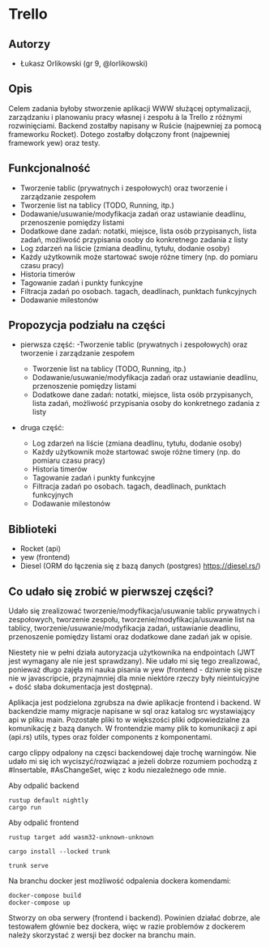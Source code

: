 # Trello

## Autorzy
- Łukasz Orlikowski (gr 9, @lorlikowski)

## Opis
Celem zadania byłoby stworzenie aplikacji WWW służącej optymalizacji, zarządzaniu i planowaniu pracy własnej i zespołu à la Trello z różnymi rozwinięciami. Backend zostałby napisany w Ruście (najpewniej za pomocą frameworku Rocket). Dotego zostałby dołączony front (najpewniej framework yew) oraz testy.
## Funkcjonalność
- Tworzenie tablic (prywatnych i zespołowych) oraz tworzenie i zarządzanie zespołem
- Tworzenie list na tablicy (TODO, Running, itp.)
- Dodawanie/usuwanie/modyfikacja zadań oraz ustawianie deadlinu, przenoszenie pomiędzy listami
- Dodatkowe dane zadań: notatki, miejsce, lista osób przypisanych, lista zadań, możliwość przypisania osoby do konkretnego zadania z listy
- Log zdarzeń na liście (zmiana deadlinu, tytułu, dodanie osoby)
- Każdy użytkownik może startować swoje różne timery (np. do pomiaru czasu pracy)
- Historia timerów
- Tagowanie zadań i punkty funkcyjne
- Filtracja zadań po osobach. tagach, deadlinach, punktach funkcyjnych
- Dodawanie milestonów

## Propozycja podziału na części
- pierwsza część:
  -Tworzenie tablic (prywatnych i zespołowych) oraz tworzenie i zarządzanie zespołem
  - Tworzenie list na tablicy (TODO, Running, itp.)
  - Dodawanie/usuwanie/modyfikacja zadań oraz ustawianie deadlinu, przenoszenie pomiędzy listami
  - Dodatkowe dane zadań: notatki, miejsce, lista osób przypisanych, lista zadań, możliwość przypisania osoby do konkretnego zadania z listy

- druga część:
  - Log zdarzeń na liście (zmiana deadlinu, tytułu, dodanie osoby)
  - Każdy użytkownik może startować swoje różne timery (np. do pomiaru czasu pracy)
  - Historia timerów
  - Tagowanie zadań i punkty funkcyjne
  - Filtracja zadań po osobach. tagach, deadlinach, punktach funkcyjnych
  - Dodawanie milestonów

## Biblioteki
- Rocket (api)
- yew (frontend)
- Diesel (ORM do łączenia się z bazą danych (postgres) https://diesel.rs/)

## Co udało się zrobić w pierwszej części?

Udało się zrealizować tworzenie/modyfikacja/usuwanie tablic prywatnych i zespołowych, tworzenie zespołu, tworzenie/modyfikacja/usuwanie list na tablicy, tworzenie/usuwanie/modyfikacja zadań, ustawianie deadlinu, przenoszenie pomiędzy listami oraz dodatkowe dane zadań jak w opisie.

Niestety nie w pełni działa autoryzacja użytkownika na endpointach (JWT jest wymagany ale nie jest sprawdzany). Nie udało mi się tego zrealizować, ponieważ długo zajęła mi nauka pisania w yew (frontend - dziwnie się pisze nie w javascripcie, przynajmniej dla mnie niektóre rzeczy były nieintuicyjne + dość słaba dokumentacja jest dostępna).

Aplikacja jest podzielona zgrubsza na dwie aplikacje frontend i backend. W backendzie mamy migracje napisane w sql oraz katalog src wystawiający api w pliku main. Pozostałe pliki to w większości pliki odpowiedzialne za komunikację z bazą danych. W frontendzie mamy plik to komunikacji z api (api.rs) utils, types oraz folder components z komponentami.

cargo clippy odpalony na częsci backendowej daje trochę warningów. Nie udało mi się ich wyciszyć/rozwiązać a jeżeli dobrze rozumiem pochodzą z #Insertable, #AsChangeSet, więc z kodu niezależnego ode mnie.

Aby odpalić backend
```
rustup default nightly
cargo run
```

Aby odpalić frontend
```
rustup target add wasm32-unknown-unknown

cargo install --locked trunk

trunk serve
```

Na branchu docker jest możliwość odpalenia dockera komendami:
```
docker-compose build
docker-compose up
```
Stworzy on oba serwery (frontend i backend). Powinien działać dobrze, ale testowałem głównie bez dockera, więc w razie problemów z dockerem należy skorzystać z wersji bez docker na branchu main.
